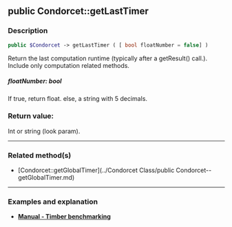 ## public Condorcet::getLastTimer

### Description    

```php
public $Condorcet -> getLastTimer ( [ bool floatNumber = false] )
```

Return the last computation runtime (typically after a getResult() call.). Include only computation related methods.    


##### **floatNumber:** *bool*   
If true, return float. else, a string with 5 decimals.    



### Return value:   

Int or string (look param).


---------------------------------------

### Related method(s)      

* [Condorcet::getGlobalTimer](../Condorcet Class/public Condorcet--getGlobalTimer.md)    

---------------------------------------

### Examples and explanation

* **[Manual - Timber benchmarking](https://github.com/julien-boudry/Condorcet/wiki/III-%23-A.-Avanced-features-%26-Configuration-%23-1.-Timer-Benchmarking)**    
